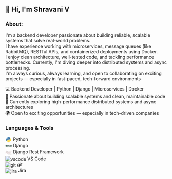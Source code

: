<!--
**shravish/shravish** is a ✨ _special_ ✨ repository because its `README.md` (this file) appears on your GitHub profile.

Here are some ideas to get you started:

- 🔭 I’m currently working on ...
- 🌱 I’m currently learning ...
- 👯 I’m looking to collaborate on ...
- 🤔 I’m looking for help with ...
- 💬 Ask me about ...
- 📫 How to reach me: ...
- 😄 Pronouns: ...
- ⚡ Fun fact: ...
-->
## 👋 Hi, I'm Shravani V

### About:
<p>
I'm a backend developer passionate about building reliable, scalable systems that solve real-world problems.<br />
I have experience working with microservices, message queues (like RabbitMQ), RESTful APIs, and containerized deployments using Docker.<br />
I enjoy clean architecture, well-tested code, and tackling performance bottlenecks. Currently, I'm diving deeper into distributed systems and async processing.<br />
I'm always curious, always learning, and open to collaborating on exciting projects — especially in fast-paced, tech-forward environments<br />
</p>

 💻 Backend Developer | Python | Django | Microservices | Docker  
 🚀 Passionate about building scalable systems and clean, maintainable code  
 🎯 Currently exploring high-performance distributed systems and async architectures  
 🌍 Open to exciting opportunities — especially in tech-driven companies


 ### Languages & Tools

<p>
<img align="center" src="https://github.com/devicons/devicon/blob/v2.16.0/icons/python/python-original.svg" alt="Python" height="auto" width="20"/> Python <br />
<img align="center" src="https://github.com/devicons/devicon/blob/v2.16.0/icons/django/django-plain-wordmark.svg" alt="Django" height="auto" width="20"/> Django <br />
<img align="center" src="https://github.com/devicons/devicon/blob/v2.16.0/icons/djangorest/djangorest-original.svg" alt="Django Rest Framework" height="auto" width="20"/> Django Rest Framework <br />
<img align="center" src="https://cdn.jsdelivr.net/gh/devicons/devicon/icons/vscode/vscode-original.svg" alt="vscode" height="auto" width="20"/> VS Code <br />
<img align="center" src="https://cdn.jsdelivr.net/gh/devicons/devicon/icons/git/git-original.svg" alt="git" height="auto" width="20"/> git <br />
<img align="center" src="https://cdn.jsdelivr.net/gh/devicons/devicon/icons/jira/jira-original.svg" alt="jira" height="auto" width="20"/> Jira <br />
</p>
